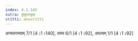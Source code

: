 ```yaml
---
index: 4.1.142
sutra: दुष्कुलाड्ढक्
vritti: anuvritti
---
```


अन्यतरस्याम् 7/1 [4।1।140], तस्य 6/1 [4।1।92], अपत्यम् 1/1 [4।1।92]